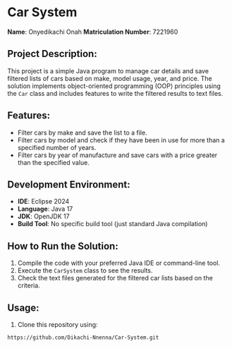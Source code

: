 # Car System

**Name**: Onyedikachi Onah
**Matriculation Number**: 7221960

## Project Description:
This project is a simple Java program to manage car details and save filtered lists of cars based on make, model usage, year, and price. The solution implements object-oriented programming (OOP) principles using the `Car` class and includes features to write the filtered results to text files.

## Features:
- Filter cars by make and save the list to a file.
- Filter cars by model and check if they have been in use for more than a specified number of years.
- Filter cars by year of manufacture and save cars with a price greater than the specified value.

## Development Environment:
- **IDE**: Eclipse 2024
- **Language**: Java 17
- **JDK**: OpenJDK 17
- **Build Tool**: No specific build tool (just standard Java compilation)

## How to Run the Solution:
1. Compile the code with your preferred Java IDE or command-line tool.
2. Execute the `CarSystem` class to see the results.
3. Check the text files generated for the filtered car lists based on the criteria.

## Usage:
1. Clone this repository using:
```bash
https://github.com/Dikachi-Nnenna/Car-System.git
